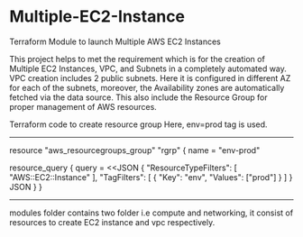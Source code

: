 # Multiple-EC2-Instance
Terraform Module to launch Multiple AWS EC2 Instances


This project helps to met the requirement which is for the creation of Multiple EC2 Instances, VPC, and Subnets in a completely automated way. VPC creation includes 2 public subnets. Here it is configured in different AZ for each of the subnets, moreover, the Availability zones are automatically fetched via the data source. This also include the Resource Group for proper management of AWS resources. 


Terraform code to create resource group
Here, env=prod tag is used.

************************************************************
resource "aws_resourcegroups_group" "rgrp" {
  name = "env-prod"

  resource_query {
    query = <<JSON
{
  "ResourceTypeFilters": [
    "AWS::EC2::Instance"
  ],
  "TagFilters": [
    {
      "Key": "env",
      "Values": ["prod"]
    }
  ]
}
JSON
  }
}
****************************************************************
                   
modules folder contains two folder i.e compute and networking, it consist of resources to create EC2 instance and vpc respectively.
